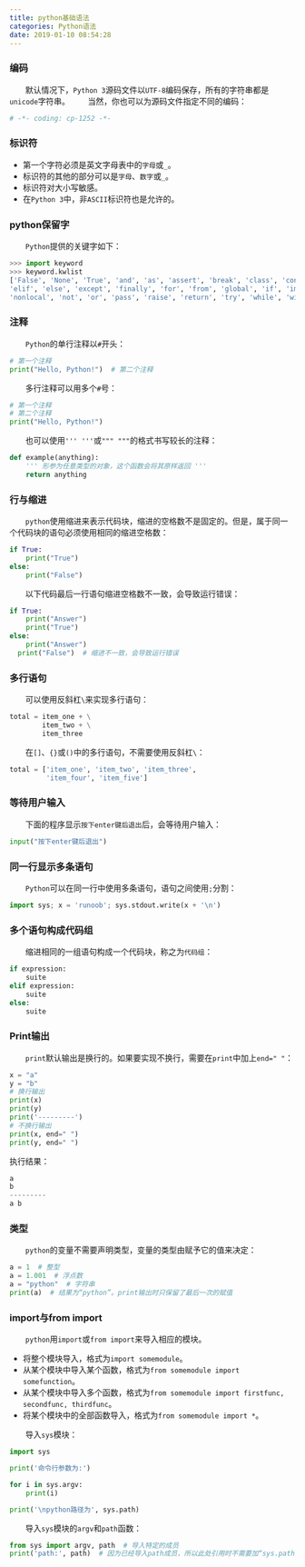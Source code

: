 ```yaml
---
title: python基础语法
categories: Python语法
date: 2019-01-10 08:54:28
---
```

### 编码

&emsp;&emsp;默认情况下，`Python 3`源码文件以`UTF-8`编码保存，所有的字符串都是`unicode`字符串。<!--more-->
&emsp;&emsp;当然，你也可以为源码文件指定不同的编码：

``` python
# -*- coding: cp-1252 -*-
```

### 标识符

- 第一个字符必须是英文字母表中的`字母`或`_`。
- 标识符的其他的部分可以是`字母`、`数字`或`_`。
- 标识符对大小写敏感。
- 在`Python 3`中，非`ASCII`标识符也是允许的。

### python保留字

&emsp;&emsp;`Python`提供的关键字如下：

``` python
>>> import keyword
>>> keyword.kwlist
['False', 'None', 'True', 'and', 'as', 'assert', 'break', 'class', 'continue', 'def', 'del',
'elif', 'else', 'except', 'finally', 'for', 'from', 'global', 'if', 'import', 'in', 'is', 'lambda',
'nonlocal', 'not', 'or', 'pass', 'raise', 'return', 'try', 'while', 'with', 'yield']
```

### 注释

&emsp;&emsp;`Python`的单行注释以`#`开头：

``` python
# 第一个注释
print("Hello, Python!")  # 第二个注释
```

&emsp;&emsp;多行注释可以用多个`#`号：

``` python
# 第一个注释
# 第二个注释
print("Hello, Python!")
```

&emsp;&emsp;也可以使用`''' '''`或`""" """`的格式书写较长的注释：

``` python
def example(anything):
    ''' 形参为任意类型的对象，这个函数会将其原样返回 '''
    return anything
```

### 行与缩进

&emsp;&emsp;`python`使用缩进来表示代码块，缩进的空格数不是固定的。但是，属于同一个代码块的语句必须使用相同的缩进空格数：

``` python
if True:
    print("True")
else:
    print("False")
```

&emsp;&emsp;以下代码最后一行语句缩进空格数不一致，会导致运行错误：

``` python
if True:
    print("Answer")
    print("True")
else:
    print("Answer")
  print("False")  # 缩进不一致，会导致运行错误
```

### 多行语句

&emsp;&emsp;可以使用反斜杠`\`来实现多行语句：

``` python
total = item_one + \
        item_two + \
        item_three
```

&emsp;&emsp;在`[]`、`{}`或`()`中的多行语句，不需要使用反斜杠`\`：

``` python
total = ['item_one', 'item_two', 'item_three',
         'item_four', 'item_five']
```

### 等待用户输入

&emsp;&emsp;下面的程序显示`按下enter键后退出`后，会等待用户输入：

``` python
input("按下enter键后退出")
```

### 同一行显示多条语句

&emsp;&emsp;`Python`可以在同一行中使用多条语句，语句之间使用`;`分割：

``` python
import sys; x = 'runoob'; sys.stdout.write(x + '\n')
```

### 多个语句构成代码组

&emsp;&emsp;缩进相同的一组语句构成一个代码块，称之为`代码组`：

``` python
if expression:
    suite
elif expression:
    suite
else:
    suite
```

### Print输出

&emsp;&emsp;`print`默认输出是换行的。如果要实现不换行，需要在`print`中加上`end=" "`：

``` python
x = "a"
y = "b"
# 换行输出
print(x)
print(y)
print('---------')
# 不换行输出
print(x, end=" ")
print(y, end=" ")
```

执行结果：

``` python
a
b
---------
a b
```

### 类型

&emsp;&emsp;`python`的变量不需要声明类型，变量的类型由赋予它的值来决定：

``` python
a = 1  # 整型
a = 1.001  # 浮点数
a = "python"  # 字符串
print(a)  # 结果为“python”。print输出时只保留了最后一次的赋值
```

### import与from import

&emsp;&emsp;`python`用`import`或`from import`来导入相应的模块。

- 将整个模块导入，格式为`import somemodule`。
- 从某个模块中导入某个函数，格式为`from somemodule import somefunction`。
- 从某个模块中导入多个函数，格式为`from somemodule import firstfunc, secondfunc, thirdfunc`。
- 将某个模块中的全部函数导入，格式为`from somemodule import *`。

&emsp;&emsp;导入`sys`模块：

``` python
import sys

print('命令行参数为:')

for i in sys.argv:
    print(i)

print('\npython路径为', sys.path)
```

&emsp;&emsp;导入`sys`模块的`argv`和`path`函数：

``` python
from sys import argv, path  # 导入特定的成员
print('path:', path)  # 因为已经导入path成员，所以此处引用时不需要加“sys.path”
```